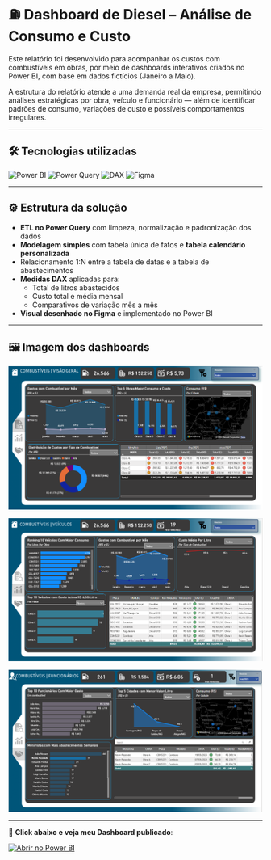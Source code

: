 # ⛽ Dashboard de Diesel – Análise de Consumo e Custo
Este relatório foi desenvolvido para acompanhar os custos com combustíveis em obras, por meio de dashboards interativos criados no Power BI, com base em dados fictícios (Janeiro a Maio).

A estrutura do relatório atende a uma demanda real da empresa, permitindo análises estratégicas por obra, veículo e funcionário — além de identificar padrões de consumo, variações de custo e possíveis comportamentos irregulares.


---
## 🛠️ Tecnologias utilizadas

![Power BI](https://img.shields.io/badge/Power%20BI-FFDC00?style=for-the-badge&logo=Power%20BI&logoColor=black)
![Power Query](https://img.shields.io/badge/Power%20Query-2C2C2C?style=for-the-badge&logo=microsoft&logoColor=white)
![DAX](https://img.shields.io/badge/DAX-1E4D8B?style=for-the-badge&logo=databricks&logoColor=white)
![Figma](https://img.shields.io/badge/Figma-303030?style=for-the-badge&logo=figma&logoColor=white)

---

## ⚙️ Estrutura da solução

- **ETL no Power Query** com limpeza, normalização e padronização dos dados
- **Modelagem simples** com tabela única de fatos e **tabela calendário personalizada**
- Relacionamento 1:N entre a tabela de datas e a tabela de abastecimentos
- **Medidas DAX** aplicadas para:
  - Total de litros abastecidos
  - Custo total e média mensal
  - Comparativos de variação mês a mês
- **Visual desenhado no Figma** e implementado no Power BI


---

## 🖼️ Imagem dos dashboards


![Dashboard de Combustivel](comb_dash1.png)




![Dashboard de Combustivel](comb_dash2.png)




![Dashboard de Combustivel](comb_dash3.png)

---
🚀 **Click abaixo e veja meu Dashboard publicado**:  

[![Abrir no Power BI](https://img.shields.io/badge/Abrir%20no%20Power%20BI-%2300AC47?logo=powerbi&logoColor=white)](https://app.powerbi.com/view?r=eyJrIjoiY2I3NGYyZmMtYzU2Yi00MjJlLTlmYTAtYzI5YTllZjM4ZTg3IiwidCI6ImQ1ZTYxZGFhLTZjOGUtNDUzMy1hZmUzLWRhYWE4MjBiY2Y1NSJ9)


